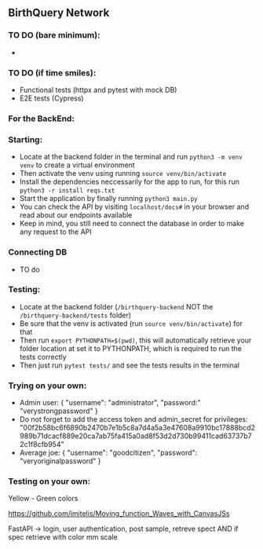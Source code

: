 ## BirthQuery Network


### TO DO (bare minimum):
  *  


### TO DO (if time smiles):

  *  Functional tests (httpx and pytest with mock DB)
  *  E2E tests (Cypress)


### For the BackEnd:

### Starting:
  *  Locate at the backend folder in the terminal and run `python3 -m venv venv` to create a virtual environment
  *  Then activate the venv using running `source venv/bin/activate`
  *  Install the dependencies neccessarily for the app to run, for this run `python3 -r install reqs.txt`
  *  Start the application by finally running `python3 main.py`
  *  You can check the API by visiting `localhost/docs#` in your browser and read about our endpoints available
  *  Keep in mind, you still need to connect the database in order to make any request to the API

### Connecting DB
  *  TO do

### Testing:
  *  Locate at the backend folder (`/birthquery-backend` NOT the `/birthquery-backend/tests` folder)
  *  Be sure that the venv is activated (run `source venv/bin/activate`) for that
  *  Then run `export PYTHONPATH=$(pwd)`, this will automatically retrieve your folder location at set it to PYTHONPATH,
  which is required to run the tests correctly
  *  Then just run `pytest tests/` and see the tests results in the terminal
  
### Trying on your own:
  *  Admin user: { "username": "administrator", "password:" "verystrongpassword" }
  *  Do not forget to add the access token and admin_secret for privileges: "00f2b58bc6f6890b2470b7e1b5c8a7d4a5a3e47608a9910bc17888bcd2989b71dcacf889e20ca7ab75fa415a0ad8f53d2d730b99411cad63737b72c1f8cfb954"
  *  Average joe: { "username": "goodcitizen", "password": "veryoriginalpassword" }


### Testing on your own:

Yellow - Green colors

https://github.com/imitelis/Moving_function_Waves_with_CanvasJSs

FastAPI -> login, user authentication, post sample, retreve spect AND if spec retrieve with color mm scale

